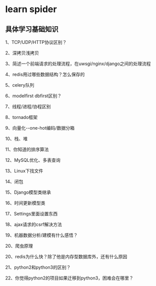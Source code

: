 # learn spider

## 具体学习基础知识
1、TCP/UDP/HTTP协议区别？

2、深拷贝浅拷贝

3、简述一个前端请求的处理流程，在uwsgi/nginx/django之间的处理流程

4、redis用过哪些数据结构？怎么保存的

5、celery队列

6、modelfirst   dbfirst区别？

7、线程/进程/协程区别

8、tornado框架

9、向量化--one-hot编码/数据分箱

10、栈、堆

11、你知道的排序算法

12、MySQL优化、多表查询

13、Linux下找文件

14、闭包

15、Django模型类继承

16、时间更新模型类

17、Settings里面设置东西

18、ajax请求的csrf解决方法

19、机器数据分析/建模有什么感悟？

20、爬虫原理

20、redis为什么快？除了他是内存型数据库外，还有什么原因

21、python2和python3的区别？

22、你觉得python2的项目如果迁移到python3，困难会在哪里？

